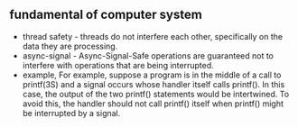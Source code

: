 ## fundamental of computer system
* thread safety - threads do not interfere each other, specifically on the data they are processing.
* async-signal - Async-Signal-Safe operations are guaranteed not to interfere with operations that are being interrupted.
* example, For example, suppose a program is in the middle of a call to printf(3S) and a signal occurs whose handler itself calls printf(). In this case, the output of the two printf() statements would be intertwined. To avoid this, the handler should not call printf() itself when printf() might be interrupted by a signal.
